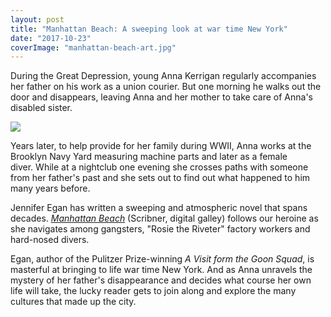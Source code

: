 ```yaml
---
layout: post
title: "Manhattan Beach: A sweeping look at war time New York"
date: "2017-10-23"
coverImage: "manhattan-beach-art.jpg"
---
```


During the Great Depression, young Anna Kerrigan regularly accompanies her father on his work as a union courier. But one morning he walks out the door and disappears, leaving Anna and her mother to take care of Anna's disabled sister.

![](images/Manhattan-Beach-A-Novel-by-Egan-Jennifer-199x300.jpeg)

Years later, to help provide for her family during WWII, Anna works at the Brooklyn Navy Yard measuring machine parts and later as a female diver. While at a nightclub one evening she crosses paths with someone from her father's past and she sets out to find out what happened to him many years before.

Jennifer Egan has written a sweeping and atmospheric novel that spans decades. [_Manhattan Beach_](http://amzn.to/2gDhgxC) (Scribner, digital galley) follows our heroine as she navigates among gangsters, "Rosie the Riveter" factory workers and hard-nosed divers.

Egan, author of the Pulitzer Prize-winning _A Visit form the Goon Squad_, is masterful at bringing to life war time New York. And as Anna unravels the mystery of her father's disappearance and decides what course her own life will take, the lucky reader gets to join along and explore the many cultures that made up the city.
